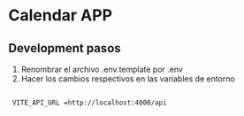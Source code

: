 # Calendar APP

## Development pasos

1. Renombrar el archivo .env.template por .env
2. Hacer los cambios respectivos en las variables de entorno

```

 VITE_API_URL =http://localhost:4000/api

```
